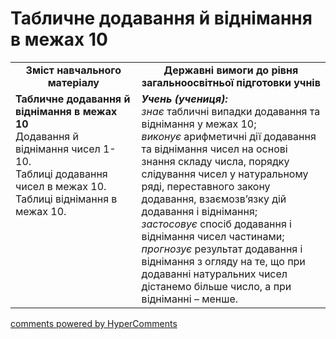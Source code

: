 <div id="hypercomments_widget" class="js-hypercomments-widget invisible"></div>

# Табличне додавання й віднімання в межах 10
<table>
  <tr>
    <td width="40%" align="center"><b>Зміст навчального матеріалу<b></td>
    <td width="60%" align="center"><b>Державні вимоги до рівня загальноосвітньої підготовки учнів</b></td>
  </tr>
  <tr>
    <td width="40%" style="vertical-align:top !important;"><b>Табличне додавання й віднімання в межах 10</b><br>
Додавання й віднімання чисел 1-10.<br>
Таблиці додавання чисел в межах 10.<br> 
Таблиці віднімання в межах 10.<br></td>
    <td width="60%" style="vertical-align:top !important;"><i><b>Учень (учениця):</b></i><br>
<i>знає</i> табличні випадки додавання та віднімання у межах 10;<br>
<i>виконує</i> арифметичні дії додавання та віднімання чисел на основі знання складу числа, порядку слідування чисел у натуральному ряді, переставного закону додавання, взаємозв’язку дій додавання і віднімання;<br> 
<i>застосовує</i> спосіб додавання і віднімання чисел частинами;<br>
<i>прогнозує</i> результат додавання і віднімання з огляду на те, що при додаванні натуральних чисел дістанемо більше число, а при відніманні – менше.<br></td>
  </tr>
</table>

<div class="js-hypercomments-container">
    <a href="http://hypercomments.com" class="hc-link" title="comments widget">comments powered by HyperComments</a>
</div>